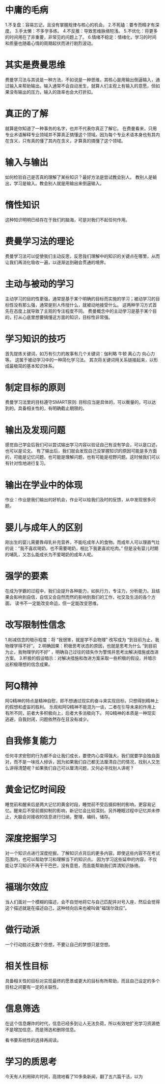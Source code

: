 # 中庸的毛病
1.不复盘：容易忘记，且没有掌握规律与核心的机会。
2.不死磕：要专而精才有深度。
3.手太懒：不多学多练。
4.不反推：导致思维脉络短浅。
5.不优化：将更多的时间用在了非重要，非常见的问题上了。
6.情绪不稳定：情绪化，学习的时间和质量也随着心情的周期起伏而进行剧烈波动。

# 其实是费曼思维
费曼学习法与其说是一种方法，不如说是一种思维，其核心是用输出倒逼输入，通过输入来帮助输出。输入通常不会自动发生，就算人们主观上有输入的意愿，但如果没有输出的压力，输入的效率也会大打折扣。

# 真正的了解
就算是你知道了一种事务的名字，也并不代表你真正了解它。
在费曼看来，只用专业术语解释专业领域并不算真正搞懂这个领域。因为每个专业术语本身也有其内在含义，只有真的懂了其内在含义，才算真的搞懂了这个领域。

# 输入与输出
如何检验自己是否真的理解了某些知识？最好方法是尝试教会别人。
教别人是输出，学习是输入。教会别人就是用输出来倒逼输入。

# 惰性知识
这种知识明明已经存在于我们的脑海，可是对我们不起任何作用。

# 费曼学习法的理论
费曼学习法可以促使我们主动反思，反思我们理解中的知识的关键点在哪里，从而让我们再消化吸收一遍，以逐渐达到融会贯通的境界。

# 主动与被动的学习
主动学习的目的性更强，通常是基于某个明确的目标而实施的学习；被动学习的目标性没有那么强，通常是别人传授什么，就被动地接受什么。
这两种学习方式首先在态度上就导致了主观的专注程度不同。
费曼概念中的主动学习是基于某个目的，打从心底里想要搞懂这方面的知识，目标性非常强。

# 学习知识的技巧
首先提炼关键词，如万有引力的故事有几个关键词：伽利略 牛顿 离心力 向心力等。
这属于被动学习中的一种简化学习法。
其次将关键词用关系链接起来，以形成最极简的基本知识体系。

# 制定目标的原则
费曼学习法里的目标遵守SMART原则:
目标应当是具体的，可以衡量的，可以达到的，具备相关性的，有明确截止期限的。

# 输出及发现问题
感觉自己学会后我们可以尝试输出学习内容以验证自己有没有学会，可以是口述，也可以是论文。
有了输出后，我们就会发现自己没掌握知识的原因可能是多方面的，可能是记忆问题，也可能是理解问题，也有可能是视野问题。这时候我们可以有针对性地进行复习。

# 输出在学业中的体现
作业：作业是我们输出的好机会，作业可以给我们及时的反馈，从中发现很多问题。

# 婴儿与成年人的区别
刚出生的婴儿需要靠母乳补充营养，不能吃成年人的食物。而成年人可以理直气壮的说：“我不喜欢喝奶，也不需要喝奶，相比下我更喜欢吃肉。” 但是没有婴儿时期的哺乳，又怎么能成长为不爱喝奶的成年人呢。

# 强学的要素
在成为学霸的过程中，我们会提升各种能力，如执行力，专注力，分析能力。且结果会影响到自信，自信又会自然而然的影响到我们的工作，社交及生活的各个方面。
读书不一定能改变命运，但一定能改变思维。

# 改写限制性信念
1.削减信念的暗示程度：将 “我很笨，就是学不会物理” 改写成为 “到目前为止，我物理学得不好”。
2.明确因果：积极思考状态的原因，也就是思考为什么 “到目前为止，我物理学的不好” ，明确自己过往的错失作为警惕并思考出解决措施或改进方案。
3.积极的假设暗示：对解决措施和改进方案采取一些积极的假设，并暗示出积极理想的信念成果。

# 阿Q精神
阿Q精神的特点是精神自慰，即不想通过现实的奋斗来实现目标，只想得到精神上的假想和虚妄的胜利。
乐观和阿Q精神不能混为一谈，二者在引导未来的作用上有所不同，前者大多积极向上，后者大多消极向下。
阿Q精神的本质是一种现实逃避，自我封闭，问题依然存在且没有减少。

# 自我修复能力
任何寻求安慰的行为都不会让我们成长，要使内心变得强大，我们就要学会独自面对，而不是一味找人倾诉，因为如果我们自己都无法厘清自己的情况，找别人又怎么讲得清楚呢？如果我们自己可以厘清问题，又何必寻找别人讲呢？

# 黄金记忆时间段
睡觉前和醒来后是两大记忆的黄金时段，睡觉前不受后摄抑制的影响，更容易记忆。醒来后不受前摄抑制的影响，新记忆会比较深刻。另外睡眠过程中记忆并未停止，大脑会对接收的信息进行归纳，整理，编码，储存。

# 深度挖掘学习
对一个知识点进行深度挖掘，了解知识点背后的更多内容。即使这些内容不在考试范围内，也可以帮助学习和理解当下的知识点。
因为学习这些延申的内容，不仅能让学习知识不再干干巴巴，没有意思，而且能帮助我们弄清知识脉络。

# 福瑞尔效应
当人们面对一个模糊的描述，会不自觉地将它与自己匹配并对号入座，然后会觉得这个描述就是在描述自己，这种倾向后来也被叫做“福瑞尔效应”。

# 做行动派
一个行动胜过无数个空想，不要让自己的梦想只是空想。

# 相关性目标
具备相关性的目标对实现最终的愿景或更大的目标有所帮助，而且自己设定的多个目标之间要有一定的关联性。

# 信息筛选
在这个信息爆炸的时代，信息已经多到让人无法负荷，所以有效地扩充学习资源绝不是增加信息，而是筛选和删除信息。

看书要系统性的选择再阅读。

# 学习的质思考
今天有人利用碎片时间，高效地看了10多条新闻，翻了五六篇干活，以为